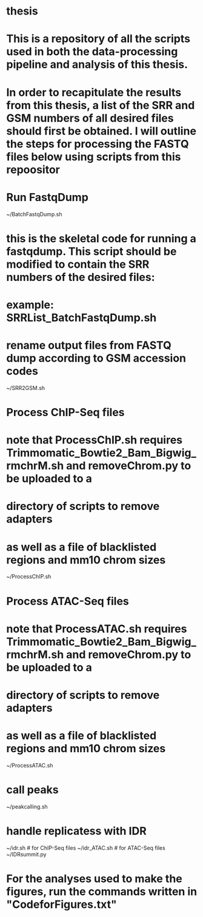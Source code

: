 # thesis

# This is a repository of all the scripts used in both the data-processing pipeline and analysis of this thesis. 

# In order to recapitulate the results from this thesis, a list of the SRR and GSM numbers of all desired files should first be obtained. I will outline the steps for processing the FASTQ files below using scripts from this repoositor 

# Run FastqDump
~/BatchFastqDump.sh
# this is the skeletal code for running a fastqdump. This script should be modified to contain the SRR numbers of the desired files:
# example: SRRList_BatchFastqDump.sh

# rename output files from FASTQ dump according to GSM accession codes
~/SRR2GSM.sh


# Process ChIP-Seq files
   # note that ProcessChIP.sh requires Trimmomatic_Bowtie2_Bam_Bigwig_rmchrM.sh and removeChrom.py to be uploaded to a
   # directory of scripts to remove adapters
   # as well as a file of blacklisted regions and mm10 chrom sizes

~/ProcessChIP.sh

# Process ATAC-Seq files
   # note that ProcessATAC.sh requires Trimmomatic_Bowtie2_Bam_Bigwig_rmchrM.sh and removeChrom.py to be uploaded to a
   # directory of scripts to remove adapters
   # as well as a file of blacklisted regions and mm10 chrom sizes
~/ProcessATAC.sh


# call peaks
~/peakcalling.sh


# handle replicatess with IDR
~/idr.sh  # for ChIP-Seq files
~/idr_ATAC.sh # for ATAC-Seq files
~/IDRsummit.py


# For the analyses used to make the figures, run the commands written in "CodeforFigures.txt"
